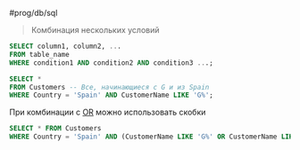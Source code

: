 #prog/db/sql 

> Комбинация нескольких условий

```sql
SELECT column1, column2, ...
FROM table_name
WHERE condition1 AND condition2 AND condition3 ...;
```
```sql
SELECT *  
FROM Customers -- Все, начинающиеся с G и из Spain
WHERE Country = 'Spain' AND CustomerName LIKE 'G%';
```

При комбинации с [OR](SQL%20OR.md) можно использовать скобки
```sql
SELECT * FROM Customers  
WHERE Country = 'Spain' AND (CustomerName LIKE 'G%' OR CustomerName LIKE 'R%');
```
